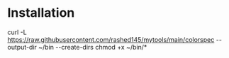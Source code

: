 # Installation
curl -L https://raw.githubusercontent.com/rashed145/mytools/main/colorspec --output-dir ~/bin --create-dirs
chmod +x ~/bin/*

